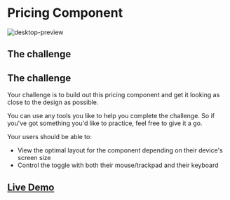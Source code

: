 # Pricing Component

![desktop-preview](https://user-images.githubusercontent.com/29714385/97001826-b3e32f00-1541-11eb-9c16-6acafa1e2387.jpg)


## The challenge

## The challenge

Your challenge is to build out this pricing component and get it looking as close to the design as possible.

You can use any tools you like to help you complete the challenge. So if you've got something you'd like to practice, feel free to give it a go.

Your users should be able to:

- View the optimal layout for the component depending on their device's screen size
- Control the toggle with both their mouse/trackpad and their keyboard

## [Live Demo](https://pricing-component-7a170.web.app/)

